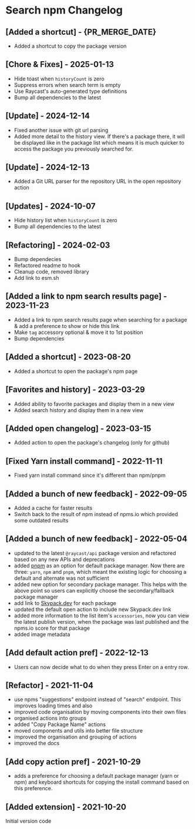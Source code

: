 # Search npm Changelog

## [Added a shortcut] - {PR_MERGE_DATE}

- Added a shortcut to copy the package version

## [Chore & Fixes] - 2025-01-13

- Hide toast when `historyCount` is zero
- Suppress errors when search term is empty
- Use Raycast's auto-generated type definitions
- Bump all dependencies to the latest

## [Update] - 2024-12-14

- Fixed another issue with git url parsing
- Added more detail to the history view. If there's a package there, it will be displayed like in the package list which means it is much quicker to access the package you previously searched for.

## [Update] - 2024-12-13

- Added a Git URL parser for the repository URL in the open repository action

## [Updates] - 2024-10-07

- Hide history list when `historyCount` is zero
- Bump all dependencies to the latest

## [Refactoring] - 2024-02-03

- Bump dependecies
- Refactored readme to hook
- Cleanup code, removed library
- Add link to esm.sh

## [Added a link to npm search results page] - 2023-11-23

- Added a link to npm search results page when searching for a package & add a preference to show or hide this link
- Make `tag` accessory optional & move it to 1st position
- Bump dependencies

## [Added a shortcut] - 2023-08-20

- Added a shortcut to open the package's npm page

## [Favorites and history] - 2023-03-29

- Added ability to favorite packages and display them in a new view
- Added search history and display them in a new view

## [Added open changelog] - 2023-03-15

- Added action to open the package's changelog (only for github)

## [Fixed Yarn install command] - 2022-11-11

- Fixed yarn install command since it's different than npm/pnpm

## [Added a bunch of new feedback] - 2022-09-05

- Added a cache for faster results
- Switch back to the result of npm instead of npms.io which provided some outdated results

## [Added a bunch of new feedback] - 2022-05-04

- updated to the latest `@raycast/api` package version and refactored based on any new APIs and deprecations
- added [pnpm](https://pnpm.io) as an option for default package manager. Now there are three: `yarn`, `npm` and `pnpm`, which meant the existing logic for choosing a default and alternate was not sufficient
- added new option for secondary package manager. This helps with the above point so users can explicitly choose the secondary/fallback package manager
- add link to [Skypack.dev](https://skypack.dev) for each package
- updated the default open action to include new Skypack.dev link
- added more information to the list item's `accessories`, now you can view the latest publish version, when the package was last published and the npms.io score for that package
- added image metadata

## [Add default action pref] - 2022-12-13

- Users can now decide what to do when they press Enter on a entry row.​

## [Refactor] - 2021-11-04

- use npms "suggestions" endpoint instead of "search" endpoint. This improves loading times and also
- improved code organisation by moving components into their own files
- organised actions into groups
- added "Copy Package Name" actions
- moved components and utils into better file structure
- improved the organisation and grouping of actions
- improved the docs

## [Add copy action pref] - 2021-10-29

- adds a preference for choosing a default package manager (yarn or npm) and keyboard shortcuts for copying the install command based on this preference.

## [Added extension] - 2021-10-20

Initial version code
